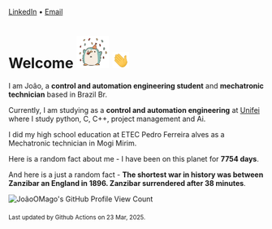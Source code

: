 [LinkedIn](https://www.linkedin.com/in/joão-pedro-gozzoli-b95641301/) &bull;
[Email](joaopedrogozzoli@gmail.com)

# Welcome <img src="happy.gif" height="64px" /> <img src="wave.gif" height="32px" />

I am João, a  **control and automation engineering student** and **mechatronic technician** based in Brazil Br.

Currently, I am studying as a **control and automation engineering** at [Unifei](https://unifei.edu.br) where I study python, C, C++, project management and Ai.

I did my high school education at ETEC Pedro Ferreira alves as a Mechatronic technician in Mogi Mirim.

Here is a random fact about me - I have been on this planet for **7754 days**.

And here is a just a random fact -  **The shortest war in history was between Zanzibar an England in 1896. Zanzibar surrendered after 38 minutes**.

![JoãoOMago's GitHub Profile View Count](https://komarev.com/ghpvc/?username=JoaoOMago)

<sub>Last updated by Github Actions on 23 Mar, 2025.</sub>

